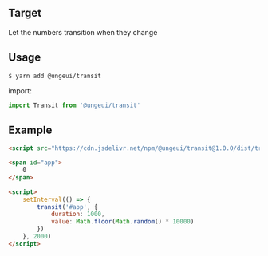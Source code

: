 ## Target

Let the numbers transition when they change

## Usage

```shell
$ yarn add @ungeui/transit
```
import:

```js
import Transit from '@ungeui/transit'
```

## Example

```html
<script src="https://cdn.jsdelivr.net/npm/@ungeui/transit@1.0.0/dist/transit.umd.min.js"></script>

<span id="app">
    0
</span>

<script>
    setInterval(() => {
        transit('#app', {
            duration: 1000,
            value: Math.floor(Math.random() * 10000)
        })
    }, 2000)
</script>
```
